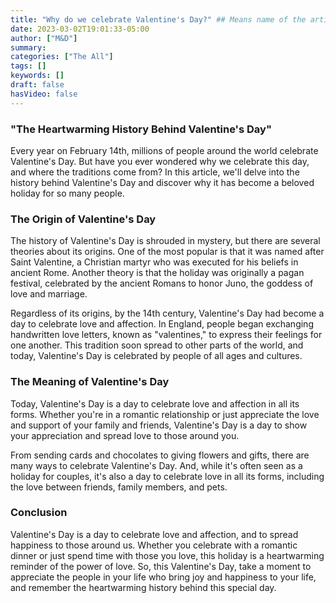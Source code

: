 ```yaml
---
title: "Why do we celebrate Valentine's Day?" ## Means name of the article is filename
date: 2023-03-02T19:01:33-05:00
author: ["M&D"]
summary:
categories: ["The All"]
tags: []
keywords: []
draft: false
hasVideo: false
---
```


### "The Heartwarming History Behind Valentine's Day"

Every year on February 14th, millions of people around the world celebrate Valentine's Day. But have you ever wondered why we celebrate this day, and where the traditions come from? In this article, we'll delve into the history behind Valentine's Day and discover why it has become a beloved holiday for so many people.

### The Origin of Valentine's Day

The history of Valentine's Day is shrouded in mystery, but there are several theories about its origins. One of the most popular is that it was named after Saint Valentine, a Christian martyr who was executed for his beliefs in ancient Rome. Another theory is that the holiday was originally a pagan festival, celebrated by the ancient Romans to honor Juno, the goddess of love and marriage.

Regardless of its origins, by the 14th century, Valentine's Day had become a day to celebrate love and affection. In England, people began exchanging handwritten love letters, known as "valentines," to express their feelings for one another. This tradition soon spread to other parts of the world, and today, Valentine's Day is celebrated by people of all ages and cultures.

### The Meaning of Valentine's Day

Today, Valentine's Day is a day to celebrate love and affection in all its forms. Whether you're in a romantic relationship or just appreciate the love and support of your family and friends, Valentine's Day is a day to show your appreciation and spread love to those around you.

From sending cards and chocolates to giving flowers and gifts, there are many ways to celebrate Valentine's Day. And, while it's often seen as a holiday for couples, it's also a day to celebrate love in all its forms, including the love between friends, family members, and pets.

### Conclusion

Valentine's Day is a day to celebrate love and affection, and to spread happiness to those around us. Whether you celebrate with a romantic dinner or just spend time with those you love, this holiday is a heartwarming reminder of the power of love. So, this Valentine's Day, take a moment to appreciate the people in your life who bring joy and happiness to your life, and remember the heartwarming history behind this special day.
